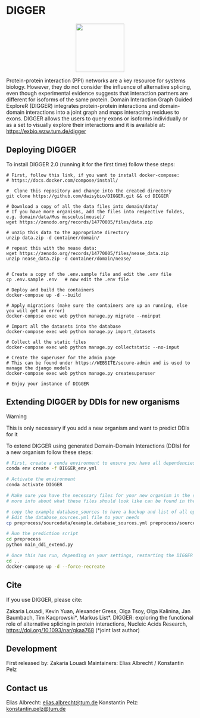 # DIGGER
<p align="center">
  <img src="https://exbio.wzw.tum.de/digger/static/image/DIGGER.png" height="130">
</p>



Protein-protein interaction (PPI) networks are a key resource for systems biology. However, they do not consider the influence of alternative splicing, even though experimental evidence suggests that interaction partners are different for isoforms of the same protein. Domain Interaction Graph Guided ExploreR (DIGGER) integrates protein-protein interactions and domain-domain interactions into a joint graph and maps interacting residues to exons. DIGGER allows the users to query exons or isoforms individually or as a set to visually explore their interactions and it is available at: https://exbio.wzw.tum.de/digger




## Deploying DIGGER
To install DIGGER 2.0 (running it for the first time) follow these steps:
```shell script
# First, follow this link, if you want to install docker-compose: 
# https://docs.docker.com/compose/install/

#  Clone this repository and change into the created directory
git clone https://github.com/daisybio/DIGGER.git && cd DIGGER

# Download a copy of all the data files into domain/data/
# If you have more organisms, add the files into respective foldes, e.g. domain/data/Mus musculus[mouse]/
wget https://zenodo.org/records/14770005/files/data.zip

# unzip this data to the appropriate directory
unzip data.zip -d container/domain/

# repeat this with the nease data:
wget https://zenodo.org/records/14770005/files/nease_data.zip
unzip nease_data.zip -d container/domain/nease/


# Create a copy of the .env.sample file and edit the .env file
cp .env.sample .env   # now edit the .env file 

# Deploy and build the containers
docker-compose up -d --build

# Apply migrations (make sure the containers are up an running, else you will get an error)
docker-compose exec web python manage.py migrate --noinput 

# Import all the datasets into the database
docker-compose exec web python manage.py import_datasets

# Collect all the static files
docker-compose exec web python manage.py collectstatic --no-input

# Create the superuser for the admin page
# This can be found under https://WEBSITE/secure-admin and is used to manage the django models
docker-compose exec web python manage.py createsuperuser

# Enjoy your instance of DIGGER

```

## Extending DIGGER by DDIs for new organisms
>[!Warning]
>This is only necessary if you add a new organism and want to predict DDIs for it

To extend DIGGER using generated Domain-Domain Interactions (DDIs) for a new organism follow these steps:
````bash
# First, create a conda environment to ensure you have all dependencies installed
conda env create -f DIGGER_env.yml

# Activate the environment
conda activate DIGGER

# Make sure you have the necessary files for your new organism in the sourcedata folder
# more info about what these files should look like can be found in the sourcedata README.md

# copy the example database_sources to have a backup and list of all options. 
# Edit the database_sources.yml file to your needs
cp preprocess/sourcedata/example.database_sources.yml preprocess/sourcedata/database_sources.yml

# Run the prediction script
cd preprocess
python main_ddi_extend.py

# Once this has run, depending on your settings, restarting the DIGGER container will show the new data
cd ..
docker-compose up -d --force-recreate
````


## Cite

If you use DIGGER, please cite:


Zakaria Louadi, Kevin Yuan, Alexander Gress, Olga Tsoy, Olga Kalinina, Jan Baumbach, Tim Kacprowski*, Markus List*. DIGGER: exploring the functional role of alternative splicing in protein interactions, Nucleic Acids Research, https://doi.org/10.1093/nar/gkaa768  (*joint last author)

## Development
First released by: Zakaria Louadi
Maintainers: Elias Albrecht / Konstantin Pelz

## Contact us
Elias Albrecht: elias.albrecht@tum.de
Konstantin Pelz: konstantin.pelz@tum.de
